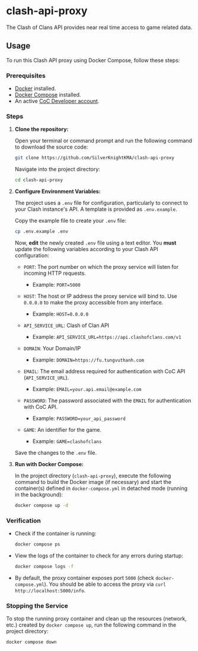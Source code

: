 # clash-api-proxy
The Clash of Clans API provides near real time access to game related data.

## Usage

To run this Clash API proxy using Docker Compose, follow these steps:

### Prerequisites

* [Docker](https://www.docker.com/get-started/) installed.
* [Docker Compose](https://docs.docker.com/compose/install/) installed.
* An active [CoC Developer account](https://developer.clashofclans.com/#/).

### Steps

1.  **Clone the repository:**

    Open your terminal or command prompt and run the following command to download the source code:

    ```bash
    git clone https://github.com/SilverKnightKMA/clash-api-proxy
    ```

    Navigate into the project directory:

    ```bash
    cd clash-api-proxy
    ```

2.  **Configure Environment Variables:**

    The project uses a `.env` file for configuration, particularly to connect to your Clash instance's API. A template is provided as `.env.example`.

    Copy the example file to create your `.env` file:

    ```bash
    cp .env.example .env
    ```

    Now, **edit** the newly created `.env` file using a text editor. You **must** update the following variables according to your Clash API configuration:

    * `PORT`: The port number on which the proxy service will listen for incoming HTTP requests.
        * Example: `PORT=5000`

    * `HOST`: The host or IP address the proxy service will bind to. Use `0.0.0.0` to make the proxy accessible from any interface.
        * Example: `HOST=0.0.0.0`

    * `API_SERVICE_URL`: Clash of Clan API
        * Example: `API_SERVICE_URL=https://api.clashofclans.com/v1`

    * `DOMAIN`: Your Domain/IP
        * Example: `DOMAIN=https://fu.tungvuthanh.com`

    * `EMAIL`: The email address required for authentication with CoC API (`API_SERVICE_URL`).
        * Example: `EMAIL=your.api.email@example.com`

    * `PASSWORD`: The password associated with the `EMAIL` for authentication with CoC API.
        * Example: `PASSWORD=your_api_password`

    * `GAME`: An identifier for the game.
        * Example: `GAME=clashofclans`

    Save the changes to the `.env` file.

3.  **Run with Docker Compose:**

    In the project directory (`clash-api-proxy`), execute the following command to build the Docker image (if necessary) and start the container(s) defined in `docker-compose.yml` in detached mode (running in the background):

    ```bash
    docker compose up -d
    ```

### Verification

* Check if the container is running:
    ```bash
    docker compose ps
    ```
* View the logs of the container to check for any errors during startup:
    ```bash
    docker compose logs -f
    ```
* By default, the proxy container exposes port `5000` (check `docker-compose.yml`). You should be able to access the proxy via `curl http://localhost:5000/info`.

### Stopping the Service

To stop the running proxy container and clean up the resources (network, etc.) created by `docker compose up`, run the following command in the project directory:

```bash
docker compose down
